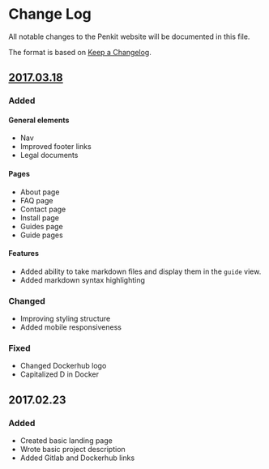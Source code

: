 # Change Log

All notable changes to the Penkit website will be documented in this file.

The format is based on [Keep a Changelog](http://keepachangelog.com/).

## [2017.03.18]

### Added

#### General elements

- Nav
- Improved footer links
- Legal documents

#### Pages

- About page
- FAQ page
- Contact page
- Install page
- Guides page
- Guide pages

#### Features

- Added ability to take markdown files and display them in the `guide` view.
- Added markdown syntax highlighting

### Changed

- Improving styling structure
- Added mobile responsiveness

### Fixed

- Changed Dockerhub logo
- Capitalized D in Docker

## 2017.02.23

### Added

- Created basic landing page
- Wrote basic project description
- Added Gitlab and Dockerhub links

[2017.03.18]: https://gitlab.com/penkit/site/compare/v2017.02.23...v2017.03.18